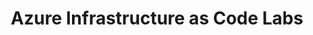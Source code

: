 ---
title: Azure Infrastructure as Code Labs
layout: compare
nofeed: true
thumbnail: teaser.jpg
description: Learn ARM Templates, Terraform, and Pulumi in step-by-step hands-on labs
---